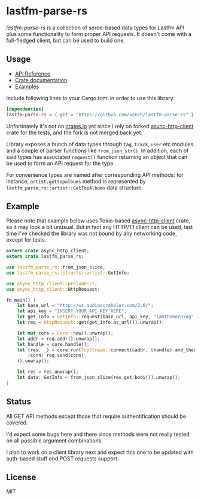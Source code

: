 # lastfm-parse-rs
*lastfm-parse-rs* is a collection of serde-based data types for Lastfm API plus some functionality to form proper API requests. It doesn't come with a full-fledged client, but can be used to build one.

## Usage
* [API Reference](https://www.last.fm/api/intro)
* [Crate documentation](https://xenzh.github.io/lastfm-parse-rs/)
* [Examples](https://github.com/xenzh/lastfm-parse-rs/tree/master/examples)

Include following lines to your Cargo.toml in order to use this library:
```toml
[dependencies]
lastfm-parse-rs = { git = "https://github.com/xenzh/lastfm-parse-rs" }
```
Unfortinately it's not on [crates.io](https://crates.io/) yet since I rely on forked [async-http-client](https://github.com/xenzh/async-http-client) crate for the tests, and the fork is not merged back yet.

Library exposes a bunch of data types through `tag`, `track`, `user` etc modules and a couple of parser functions like `from_json_str()`. In addition, each of said types has associated `request()` function returning an object that can be used to form an API request for the type.

For convenience types are named after corresponding API methods: for instance, `artist.gettopalbums` method is represented by `lastfm_parse_rs::artist::GetTopAlbums` data structure.

## Example
Please note that example below uses Tokio-based [async-http-client](https://github.com/xenzh/async-http-client) crate, so it may look a bit unusual. But in fact any HTTP/1.1 client can be used, last time I've checked the library was not bound by any networking code, except for tests.
```rust
extern crate async_http_client;
extern crate lastfm_parse_rs;

use lastfm_parse_rs::from_json_slice;
use lastfm_parse_rs::structs::artist::GetInfo;

use async_http_client::prelude::*;
use async_http_client::HttpRequest;

fn main() {
    let base_url = "http://ws.audioscrobbler.com/2.0/";
    let api_key = "INSERT_YOUR_API_KEY_HERE";
    let get_info = GetInfo::request(base_url, api_key, "iamthemorning", None, Some(1), None, None);
    let req = HttpRequest::get(get_info.as_url()).unwrap();

    let mut core = Core::new().unwrap();
    let addr = req.addr().unwrap();
    let handle = core.handle();
    let (res, _) = core.run(TcpStream::connect(&addr, &handle).and_then(
        |conn| req.send(conn),
    )).unwrap();

    let res = res.unwrap();
    let data: GetInfo = from_json_slice(res.get_body()).unwrap();
}
```

## Status
All GET API methods except those that require authentification should be covered.

I'd expect some bugs here and there since methods were not really tested on all possible argument combinations.

I plan to work on a client library next and expect this one to be updated with auth-based stuff and POST requests support.

## License
MIT
